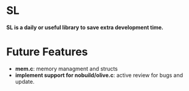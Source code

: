 # SL 
**SL is a daily or useful library to save extra development time.**
# Future Features
- **mem.c**: memory managment and structs
- **implement support for nobuild/olive.c**: active review for bugs and update.